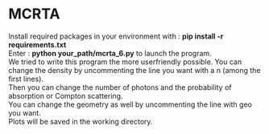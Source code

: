 # MCRTA

Install required packages in your environment with : **pip install -r requirements.txt** <br />
Enter : **python your_path/mcrta_6.py** to launch the program. <br />
We tried to write this program the more userfriendly possible. You can change the density by uncommenting the line you want with a n (among the first lines). <br />
Then you can change the number of photons and the probability of absorption or Compton scattering. <br />
You can change the geometry as well by uncommenting the line with geo you want. <br />
Plots will be saved in the working directory.  <br />

